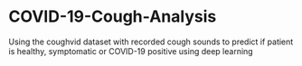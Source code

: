 # COVID-19-Cough-Analysis
Using the coughvid dataset with recorded cough sounds to predict if patient is healthy, symptomatic or COVID-19 positive using deep learning
